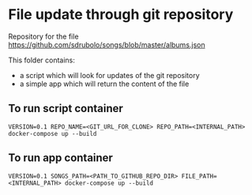 # File update through git repository

Repository for the file https://github.com/sdrubolo/songs/blob/master/albums.json

This folder contains:

- a script which will look for updates of the git repository
- a simple app which will return the content of the file

## To run script container

`VERSION=0.1 REPO_NAME=<GIT_URL_FOR_CLONE> REPO_PATH=<INTERNAL_PATH> docker-compose up --build`

## To run app container

`VERSION=0.1 SONGS_PATH=<PATH_TO_GITHUB_REPO_DIR> FILE_PATH=<INTERNAL_PATH> docker-compose up --build`